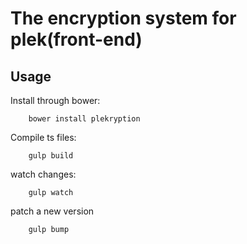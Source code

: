 # The encryption system for plek(front-end)

## Usage

Install through bower:

        bower install plekryption
        
Compile ts files:
        
        gulp build

watch changes:
        
        gulp watch
        
patch a new version
        
        gulp bump

